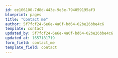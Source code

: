 ```yaml
---
id: ee106100-7d8d-443e-9e3e-794059195af3
blueprint: pages
title: "Contact me"
author: 5f7fcf24-6e6e-4a0f-bd64-02be26bbe4c6
template: contact
updated_by: 5f7fcf24-6e6e-4a0f-bd64-02be26bbe4c6
updated_at: 1657181719
form_field: contact_me
template_field: contact
---
```

